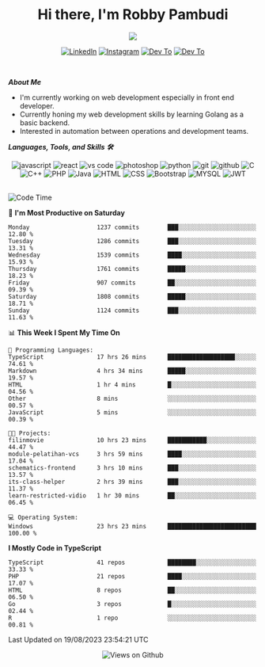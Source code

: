 <div align="center">
   <h1>Hi there, I'm Robby Pambudi </h1>

<img src="https://pronoun.cyou/x/y?subject=He&object=Him&height=20"> 
</div>

<p align='center'>
   <a href="https://www.linkedin.com/in/robbypambudi" target="_blank"><img src="https://img.shields.io/badge/LinkedIn-0077B5?style=for-the-badge&logo=linkedin&logoColor=white" alt="LinkedIn"></a>
   <a href="https://www.instagram.com/robbypambudi" target="_blank"><img src="https://img.shields.io/badge/Instagram-E4405F?style=for-the-badge&logo=instagram&logoColor=white" alt="Instagram"></a>
   <a href="https://dev.to/robbypambudi" target="_blank"><img src="https://img.shields.io/badge/dev.to-0A0A0A?style=for-the-badge&logo=dev.to&logoColor=white" alt="Dev To"></a>
   <a href="https://www.facebook.com/robbyulungpambudi" target="_blank"><img src="https://img.shields.io/badge/Facebook-1877F2?style=for-the-badge&logo=facebook&logoColor=white" alt="Dev To"></a>

</p> <p>
<br>
   
***About Me***
   
- I'm currently working on web development especially in front end developer.
- Currently honing my web development skills by learning Golang as a basic backend.
- Interested in automation between operations and development teams.
 
   
***Languages, Tools, and Skills 🛠***

   <div align="center">
   <img src="https://img.shields.io/badge/JavaScript-F7DF1E?style=for-the-badge&logo=javascript&logoColor=black" alt="javascript" />
      <img src="https://img.shields.io/badge/React-61DAFB?style=for-the-badge&logo=react&logoColor=black" alt="react" />
      <img src="https://img.shields.io/badge/vs%20code-007ACC?style=for-the-badge&logo=visual%20studio%20code&logoColor=white" alt="vs code" />
      <img src="https://img.shields.io/badge/adobe%20photoshop-31A8FF?style=for-the-badge&logo=adobe%20photoshop&logoColor=white" alt="photoshop" />
      <img src="https://img.shields.io/badge/python-3776AB?style=for-the-badge&logo=python&logoColor=white" alt="python" />
      <img src="https://img.shields.io/badge/Git-F05032?style=for-the-badge&logo=git&logoColor=white" alt="git" />
      <img src="https://img.shields.io/badge/GitHub-100000?style=for-the-badge&logo=github&logoColor=white" alt="github" />
      <img src="https://img.shields.io/badge/c-%2300599C.svg?style=for-the-badge&logo=c&logoColor=white" alt="C" />
      <img src="https://img.shields.io/badge/c++-%2300599C.svg?style=for-the-badge&logo=c%2B%2B&logoColor=white" alt="C++" />   
      <img src="https://img.shields.io/badge/PHP-777BB4?style=for-the-badge&logo=php&logoColor=white" alt="PHP" />
      <img src="https://img.shields.io/badge/Java-ED8B00?style=for-the-badge&logo=java&logoColor=white" alt="Java"/>
      <img src="https://img.shields.io/badge/HTML5-E34F26?style=for-the-badge&logo=html5&logoColor=white" alt="HTML" />
      <img src="https://img.shields.io/badge/CSS-239120?&style=for-the-badge&logo=css3&logoColor=white" alt ="CSS" />
      <img src="https://img.shields.io/badge/Bootstrap-563D7C?style=for-the-badge&logo=bootstrap&logoColor=white" alt="Bootstrap" />
      <img src="https://img.shields.io/badge/MySQL-00000F?style=for-the-badge&logo=mysql&logoColor=white" alt="MYSQL" />
      <img src="https://img.shields.io/badge/json%20web%20tokens-323330?style=for-the-badge&logo=json-web-tokens&logoColor=pink" alt="JWT" />
      
   </div><br>
   
<!--START_SECTION:waka-->
![Code Time](http://img.shields.io/badge/Code%20Time-998%20hrs%2058%20mins-blue)

📅 **I'm Most Productive on Saturday** 

```text
Monday                   1237 commits        ███░░░░░░░░░░░░░░░░░░░░░░   12.80 % 
Tuesday                  1286 commits        ███░░░░░░░░░░░░░░░░░░░░░░   13.31 % 
Wednesday                1539 commits        ████░░░░░░░░░░░░░░░░░░░░░   15.93 % 
Thursday                 1761 commits        █████░░░░░░░░░░░░░░░░░░░░   18.23 % 
Friday                   907 commits         ██░░░░░░░░░░░░░░░░░░░░░░░   09.39 % 
Saturday                 1808 commits        █████░░░░░░░░░░░░░░░░░░░░   18.71 % 
Sunday                   1124 commits        ███░░░░░░░░░░░░░░░░░░░░░░   11.63 % 
```


📊 **This Week I Spent My Time On** 

```text
💬 Programming Languages: 
TypeScript               17 hrs 26 mins      ███████████████████░░░░░░   74.61 % 
Markdown                 4 hrs 34 mins       █████░░░░░░░░░░░░░░░░░░░░   19.57 % 
HTML                     1 hr 4 mins         █░░░░░░░░░░░░░░░░░░░░░░░░   04.56 % 
Other                    8 mins              ░░░░░░░░░░░░░░░░░░░░░░░░░   00.57 % 
JavaScript               5 mins              ░░░░░░░░░░░░░░░░░░░░░░░░░   00.39 % 

🐱‍💻 Projects: 
filinmovie               10 hrs 23 mins      ███████████░░░░░░░░░░░░░░   44.47 % 
module-pelatihan-vcs     3 hrs 59 mins       ████░░░░░░░░░░░░░░░░░░░░░   17.04 % 
schematics-frontend      3 hrs 10 mins       ███░░░░░░░░░░░░░░░░░░░░░░   13.57 % 
its-class-helper         2 hrs 39 mins       ███░░░░░░░░░░░░░░░░░░░░░░   11.37 % 
learn-restricted-vidio   1 hr 30 mins        ██░░░░░░░░░░░░░░░░░░░░░░░   06.45 % 

💻 Operating System: 
Windows                  23 hrs 23 mins      █████████████████████████   100.00 % 
```

**I Mostly Code in TypeScript** 

```text
TypeScript               41 repos            ████████░░░░░░░░░░░░░░░░░   33.33 % 
PHP                      21 repos            ████░░░░░░░░░░░░░░░░░░░░░   17.07 % 
HTML                     8 repos             ██░░░░░░░░░░░░░░░░░░░░░░░   06.50 % 
Go                       3 repos             █░░░░░░░░░░░░░░░░░░░░░░░░   02.44 % 
R                        1 repo              ░░░░░░░░░░░░░░░░░░░░░░░░░   00.81 % 
```




 Last Updated on 19/08/2023 23:54:21 UTC
<!--END_SECTION:waka-->

<div align="center">
<img src="https://komarev.com/ghpvc/?username=robbypambudi&color=green" alt="Views on Github" />
</div>

